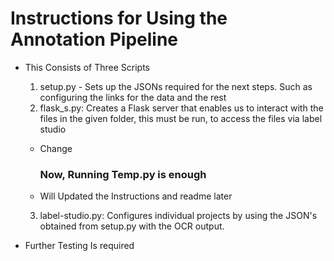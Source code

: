 # Instructions for Using the Annotation Pipeline

- This Consists of Three Scripts
    1. setup.py - Sets up the JSONs required for the next steps. Such as configuring the links for the data and the rest
    2. flask_s.py: Creates a Flask server that enables us to interact with the files in the given folder, this must be run, to access the files via label studio

    - Change
        ### Now, Running Temp.py is enough

    - Will Updated the Instructions and readme later

    3. label-studio.py: Configures individual projects by using the JSON's obtained from setup.py with the OCR output. 

- Further Testing Is required